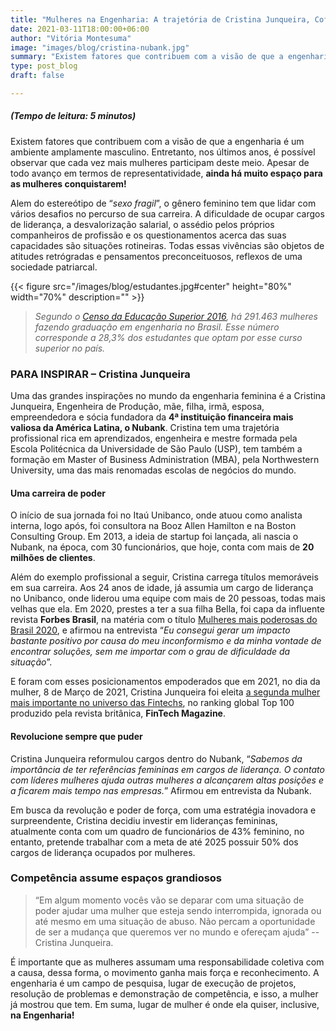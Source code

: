 ```yaml
---
title: "Mulheres na Engenharia: A trajetória de Cristina Junqueira, Cofundadora do Nubank - BlogsPET #05"
date: 2021-03-11T18:00:00+06:00
author: "Vitória Montesuma"
image: "images/blog/cristina-nubank.jpg"
summary: "Existem fatores que contribuem com a visão de que a engenharia é um ambiente amplamente masculino. Entretanto, nos últimos anos, é possível observar que cada vez mais mulheres participam deste meio."
type: post_blog
draft: false

---
```


##### (Tempo de leitura: 5 minutos)

Existem fatores que contribuem com a visão de que a engenharia é um ambiente amplamente masculino. Entretanto, nos últimos anos, é possível observar que cada vez mais mulheres participam deste meio. Apesar de todo avanço em termos de representatividade, **ainda há muito espaço para as mulheres conquistarem!** 

Alem do estereótipo de “*sexo fragil*”, o gênero feminino tem que lidar com vários desafios no percurso de sua carreira. A dificuldade de ocupar cargos de liderança, a desvalorização salarial, o assédio pelos próprios companheiros de profissão e os questionamentos acerca das suas capacidades são situações rotineiras. Todas essas vivências são objetos de atitudes retrógradas e pensamentos preconceituosos, reflexos de uma sociedade patriarcal.

{{< figure src="/images/blog/estudantes.jpg#center" height="80%" width="70%" description="" >}}
> *Segundo o [Censo da Educação Superior 2016](https://querobolsa.com.br/revista/engenharia-como-as-mulheres-estao-ganhando-espaco-nesse-curso), há 291.463 mulheres fazendo graduação em engenharia no Brasil. Esse número corresponde a 28,3% dos estudantes que optam por esse curso superior no país.* 



### PARA INSPIRAR – Cristina Junqueira

Uma das grandes inspirações no mundo da engenharia feminina é a Cristina Junqueira, Engenheira de Produção, mãe, filha, irmã, esposa, empreendedora e sócia fundadora da **4ª instituição financeira mais valiosa da América Latina, o Nubank**. Cristina tem uma trajetória profissional rica em aprendizados, engenheira e mestre formada pela Escola Politécnica da Universidade de São Paulo (USP), tem também a formação em Master of Business Administration (MBA), pela Northwestern University, uma das mais renomadas escolas de negócios do mundo.

#### Uma carreira de poder

O início de sua jornada foi no Itaú Unibanco, onde atuou como analista interna, logo após, foi consultora na Booz Allen Hamilton e na Boston Consulting Group. Em 2013, a ideia de startup foi lançada, ali nascia o Nubank, na época, com 30 funcionários, que hoje, conta com mais de **20 milhões de clientes**. 

Além do exemplo profissional a seguir, Cristina carrega títulos memoráveis em sua carreira. Aos 24 anos de idade, já assumia um cargo de liderança no Unibanco, onde liderou uma equipe com mais de 20 pessoas, todas mais velhas que ela. Em 2020, prestes a ter a sua filha Bella, foi capa da influente revista **Forbes Brasil**, na matéria com o título  [Mulheres mais poderosas do Brasil 2020](https://forbes.com.br/listas/2020/05/mulheres-mais-poderosas-do-brasil-em-2020/), e afirmou na entrevista “*Eu consegui gerar um impacto bastante positivo por causa do meu inconformismo e da minha vontade de encontrar soluções, sem me importar com o grau de dificuldade da situação*”.

E foram com esses posicionamentos empoderados que  em 2021, no dia da mulher, 8 de Março de 2021, Cristina Junqueira foi eleita [a segunda mulher mais importante no universo das Fintechs](https://blog.nubank.com.br/cristina-junqueira-top-100-women-in-fintech/), no ranking global Top 100 produzido pela revista britânica, **FinTech Magazine**. 

#### Revolucione sempre que puder

Cristina Junqueira reformulou cargos dentro do Nubank, “*Sabemos da importância de ter referências femininas em cargos de liderança. O contato com líderes mulheres ajuda outras mulheres a alcançarem altas posições e a ficarem mais tempo nas empresas.*” Afirmou em entrevista da Nubank.

Em busca da revolução e poder de força, com uma estratégia inovadora e surpreendente, Cristina decidiu investir em lideranças femininas, atualmente conta com um quadro de funcionários de 43% feminino, no entanto, pretende trabalhar com a meta de até 2025 possuir 50% dos cargos de liderança ocupados por mulheres.


### Competência assume espaços grandiosos

> “Em algum momento vocês vão se deparar com uma situação de poder ajudar uma mulher que esteja sendo interrompida, ignorada ou até mesmo em uma situação de abuso. Não percam a oportunidade de ser a mudança que queremos ver no mundo e ofereçam ajuda” 
-- Cristina Junqueira.

É importante que as mulheres assumam uma responsabilidade coletiva com a causa, dessa forma, o movimento ganha mais força e reconhecimento. A engenharia é um campo de pesquisa, lugar de execução de projetos, resolução de problemas e demonstração de competência, e isso, a mulher já mostrou que tem. Em suma, lugar de mulher é onde ela quiser, inclusive, **na Engenharia!** 
